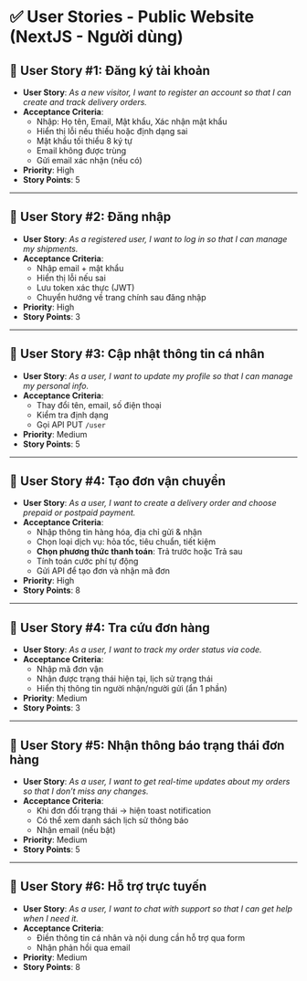 # ✅ User Stories - Public Website (NextJS - Người dùng)

## 🧩 User Story #1: Đăng ký tài khoản

- **User Story**: _As a new visitor, I want to register an account so that I can create and track delivery orders._
- **Acceptance Criteria**:
  - Nhập: Họ tên, Email, Mật khẩu, Xác nhận mật khẩu
  - Hiển thị lỗi nếu thiếu hoặc định dạng sai
  - Mật khẩu tối thiểu 8 ký tự
  - Email không được trùng
  - Gửi email xác nhận (nếu có)
- **Priority**: High  
- **Story Points**: 5

---

## 🧩 User Story #2: Đăng nhập

- **User Story**: _As a registered user, I want to log in so that I can manage my shipments._
- **Acceptance Criteria**:
  - Nhập email + mật khẩu
  - Hiển thị lỗi nếu sai
  - Lưu token xác thực (JWT)
  - Chuyển hướng về trang chính sau đăng nhập
- **Priority**: High  
- **Story Points**: 3

---

## 🧩 User Story #3: Cập nhật thông tin cá nhân

- **User Story**: _As a user, I want to update my profile so that I can manage my personal info._
- **Acceptance Criteria**:
  - Thay đổi tên, email, số điện thoại
  - Kiểm tra định dạng
  - Gọi API PUT `/user`
- **Priority**: Medium  
- **Story Points**: 5

---

## 🧩 User Story #4: Tạo đơn vận chuyển

- **User Story**: _As a user, I want to create a delivery order and choose prepaid or postpaid payment._
- **Acceptance Criteria**:
  - Nhập thông tin hàng hóa, địa chỉ gửi & nhận
  - Chọn loại dịch vụ: hỏa tốc, tiêu chuẩn, tiết kiệm
  - **Chọn phương thức thanh toán**: Trả trước hoặc Trả sau
  - Tính toán cước phí tự động
  - Gửi API để tạo đơn và nhận mã đơn
- **Priority**: High
- **Story Points**: 8

---

## 🧩 User Story #4: Tra cứu đơn hàng

- **User Story**: _As a user, I want to track my order status via code._
- **Acceptance Criteria**:
  - Nhập mã đơn vận
  - Nhận được trạng thái hiện tại, lịch sử trạng thái
  - Hiển thị thông tin người nhận/người gửi (ẩn 1 phần)
- **Priority**: Medium
- **Story Points**: 3

---

## 🧩 User Story #5: Nhận thông báo trạng thái đơn hàng

- **User Story**: _As a user, I want to get real-time updates about my orders so that I don’t miss any changes._
- **Acceptance Criteria**:
  - Khi đơn đổi trạng thái → hiện toast notification
  - Có thể xem danh sách lịch sử thông báo
  - Nhận email (nếu bật)
- **Priority**: Medium  
- **Story Points**: 5

---

## 🧩 User Story #6: Hỗ trợ trực tuyến

- **User Story**: _As a user, I want to chat with support so that I can get help when I need it._
- **Acceptance Criteria**:
  - Điền thông tin cá nhân và nội dung cần hỗ trợ qua form
  - Nhận phản hồi qua email
- **Priority**: Medium  
- **Story Points**: 8
